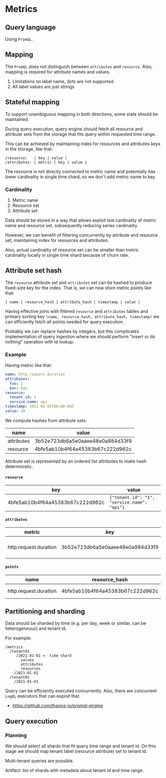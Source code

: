 # Metrics

## Query language

Using `PromQL`.

## Mapping

The `PromQL` does not distinguish between `attributes` and `resource`.
Also, mapping is required for attribute names and values.

1. Limitations on label name, dots are not supported
2. All label values are just strings

## Stateful mapping

To support unambiguous mapping in both directions, some state should be maintained.

During query execution, query engine should fetch all resource and attribute sets from the storage
that fits query within requested time range.

This can be achieved by maintaining index for resources and attributes keys in the storage, like that:

```
/resource:   | key | value |
/attributes: | metric | key | value |
```

The resource is not directly connected to metric name and potentially has lower cardinality
in single time shard, so we don't add metric name to key.

### Cardinality

1. Metric name
2. Resource set
3. Attribute set


Data should be stored in a way that allows exploit low cardinality of metric name and resource set,
subsequently reducing series cardinality.

However, we can benefit of filtering concurrently by attribute and resource set,
maintaining index for resources and attributes.

Also, actual cardinality of resource set can be smaller than metric cardinality
locally in single time shard because of churn rate.

## Attribute set hash

The `resource` attribute set and `attributes` set can be hashed to produce
fixed-size key for the index. That is, we can now store metric points like that:

```
| name | resource_hash | attribute_hash | timestamp | value |
```

Having effective joins with filtered `resource` and `attributes` tables
and primary sorting key `(name, resource_hash, attribute_hash, timestamp)` we can efficiently
fetch all points needed for query execution.

Probably we can replace hashes by integers, but this complicates implementation
of query ingestion where we should perform "insert or do nothing" operation with id lookup.

### Example

Having metric like that:

```yaml
name: http.request.duration
attributes:
  foo: 1
  bar: baz
resource:
  tenant.id: 1
  service.name: api
timestamp: 2021-01-01T00:00:00Z
value: 10
```

We compute hashes from attribute sets:

| name       | value                            |
|------------|----------------------------------|
| attributes | 3b52e723db6a5e0aaee48e0a984d33f9 |
| resource   | 4bfe5ab10b4f64a45383b67c222d962c |

Attribute set is represented by an ordered list attributes to make hash deterministic.

#### `resource`

| key                              | value                                       |
|----------------------------------|---------------------------------------------|
| 4bfe5ab10b4f64a45383b67c222d962c | `{"tenant.id": "1", "service.name": "api"}` |

#### `attributes`

| metric                | key                              | value                      |
|-----------------------|----------------------------------|----------------------------|
| http.request.duration | 3b52e723db6a5e0aaee48e0a984d33f9 | `{"foo": 1, "bar": "baz"}` |

#### `points`

| name                  | resource_hash                    | attribute_hash                   | timestamp            | value |
|-----------------------|----------------------------------|----------------------------------|----------------------|-------|
| http.request.duration | 4bfe5ab10b4f64a45383b67c222d962c | 3b52e723db6a5e0aaee48e0a984d33f9 | 2021-01-01T00:00:00Z | 10    |

## Partitioning and sharding

Data should be sharded by time (e.g. per day, week or similar, can be heterogeneous) and tenant id.

For example:

```
/metrics
  /tenant01
     /2021-01-01 <- time shard
       values
       attributes
       resources
    /2021-01-02
  /tenant02
    /2021-01-01
```

Query can be efficiently executed concurrently.
Also, there are concurrent `LogQL` executors that can exploit that.
- https://github.com/thanos-io/promql-engine

## Query execution

### Planning

We should select all shards that fit query time range and tenant id.
On this stage we should map tenant label (resource attribute) set to tenant id.

Multi-tenant queries are possible.

Artifact: list of shards with metadata about tenant id and time range.
